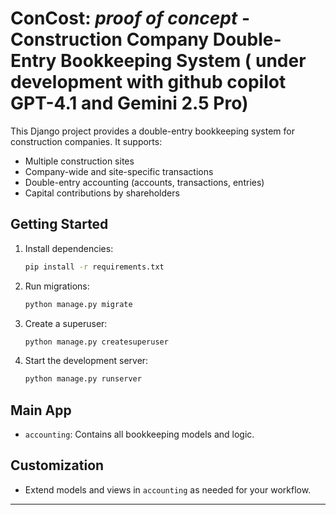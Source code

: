 # ConCost: ***proof of concept*** - Construction Company Double-Entry Bookkeeping System ( under development with github copilot GPT-4.1 and Gemini 2.5 Pro)

This Django project provides a double-entry bookkeeping system for construction companies. It supports:

- Multiple construction sites
- Company-wide and site-specific transactions
- Double-entry accounting (accounts, transactions, entries)
- Capital contributions by shareholders

## Getting Started

1. Install dependencies:
   ```bash
   pip install -r requirements.txt
   ```
2. Run migrations:
   ```bash
   python manage.py migrate
   ```
3. Create a superuser:
   ```bash
   python manage.py createsuperuser
   ```
4. Start the development server:
   ```bash
   python manage.py runserver
   ```

## Main App
- `accounting`: Contains all bookkeeping models and logic.

## Customization
- Extend models and views in `accounting` as needed for your workflow.

---
